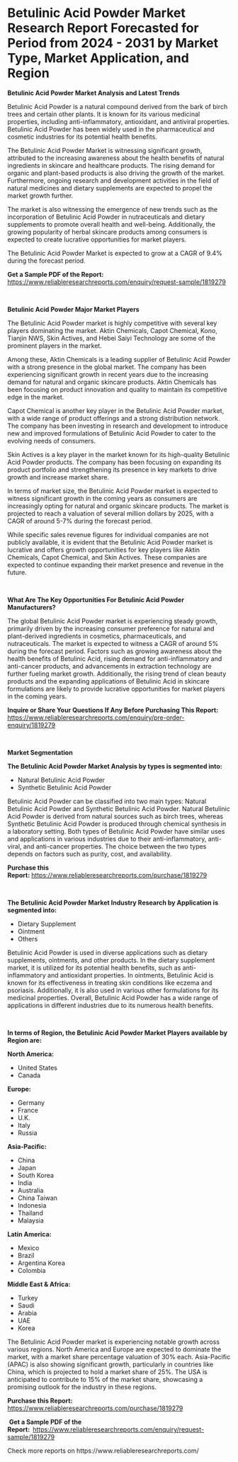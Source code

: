 <p><h1>Betulinic Acid Powder Market Research Report Forecasted for Period from 2024 -  2031 by Market Type, Market Application, and Region</h1></p><p><strong>Betulinic Acid Powder Market Analysis and Latest Trends</strong></p>
<p><p>Betulinic Acid Powder is a natural compound derived from the bark of birch trees and certain other plants. It is known for its various medicinal properties, including anti-inflammatory, antioxidant, and antiviral properties. Betulinic Acid Powder has been widely used in the pharmaceutical and cosmetic industries for its potential health benefits.</p><p>The Betulinic Acid Powder Market is witnessing significant growth, attributed to the increasing awareness about the health benefits of natural ingredients in skincare and healthcare products. The rising demand for organic and plant-based products is also driving the growth of the market. Furthermore, ongoing research and development activities in the field of natural medicines and dietary supplements are expected to propel the market growth further.</p><p>The market is also witnessing the emergence of new trends such as the incorporation of Betulinic Acid Powder in nutraceuticals and dietary supplements to promote overall health and well-being. Additionally, the growing popularity of herbal skincare products among consumers is expected to create lucrative opportunities for market players.</p><p>The Betulinic Acid Powder Market is expected to grow at a CAGR of 9.4% during the forecast period.</p></p>
<p><strong>Get a Sample PDF of the Report:&nbsp;</strong> <a href="https://www.reliableresearchreports.com/enquiry/request-sample/1819279">https://www.reliableresearchreports.com/enquiry/request-sample/1819279</a></p>
<p>&nbsp;</p>
<p><strong>Betulinic Acid Powder Major Market Players</strong></p>
<p><p>The Betulinic Acid Powder market is highly competitive with several key players dominating the market. Aktin Chemicals, Capot Chemical, Kono, Tianjin NWS, Skin Actives, and Hebei Saiyi Technology are some of the prominent players in the market.</p><p>Among these, Aktin Chemicals is a leading supplier of Betulinic Acid Powder with a strong presence in the global market. The company has been experiencing significant growth in recent years due to the increasing demand for natural and organic skincare products. Aktin Chemicals has been focusing on product innovation and quality to maintain its competitive edge in the market.</p><p>Capot Chemical is another key player in the Betulinic Acid Powder market, with a wide range of product offerings and a strong distribution network. The company has been investing in research and development to introduce new and improved formulations of Betulinic Acid Powder to cater to the evolving needs of consumers.</p><p>Skin Actives is a key player in the market known for its high-quality Betulinic Acid Powder products. The company has been focusing on expanding its product portfolio and strengthening its presence in key markets to drive growth and increase market share.</p><p>In terms of market size, the Betulinic Acid Powder market is expected to witness significant growth in the coming years as consumers are increasingly opting for natural and organic skincare products. The market is projected to reach a valuation of several million dollars by 2025, with a CAGR of around 5-7% during the forecast period.</p><p>While specific sales revenue figures for individual companies are not publicly available, it is evident that the Betulinic Acid Powder market is lucrative and offers growth opportunities for key players like Aktin Chemicals, Capot Chemical, and Skin Actives. These companies are expected to continue expanding their market presence and revenue in the future.</p></p>
<p>&nbsp;</p>
<p><strong>What Are The Key Opportunities For Betulinic Acid Powder Manufacturers?</strong></p>
<p><p>The global Betulinic Acid Powder market is experiencing steady growth, primarily driven by the increasing consumer preference for natural and plant-derived ingredients in cosmetics, pharmaceuticals, and nutraceuticals. The market is expected to witness a CAGR of around 5% during the forecast period. Factors such as growing awareness about the health benefits of Betulinic Acid, rising demand for anti-inflammatory and anti-cancer products, and advancements in extraction technology are further fueling market growth. Additionally, the rising trend of clean beauty products and the expanding applications of Betulinic Acid in skincare formulations are likely to provide lucrative opportunities for market players in the coming years.</p></p>
<p><strong>Inquire or Share Your Questions If Any Before Purchasing This Report:</strong> <a href="https://www.reliableresearchreports.com/enquiry/pre-order-enquiry/1819279">https://www.reliableresearchreports.com/enquiry/pre-order-enquiry/1819279</a></p>
<p>&nbsp;</p>
<p><strong>Market Segmentation</strong></p>
<p><strong>The Betulinic Acid Powder Market Analysis by types is segmented into:</strong></p>
<p><ul><li>Natural Betulinic Acid Powder</li><li>Synthetic Betulinic Acid Powder</li></ul></p>
<p><p>Betulinic Acid Powder can be classified into two main types: Natural Betulinic Acid Powder and Synthetic Betulinic Acid Powder. Natural Betulinic Acid Powder is derived from natural sources such as birch trees, whereas Synthetic Betulinic Acid Powder is produced through chemical synthesis in a laboratory setting. Both types of Betulinic Acid Powder have similar uses and applications in various industries due to their anti-inflammatory, anti-viral, and anti-cancer properties. The choice between the two types depends on factors such as purity, cost, and availability.</p></p>
<p><strong>Purchase this Report:&nbsp;</strong><a href="https://www.reliableresearchreports.com/purchase/1819279">https://www.reliableresearchreports.com/purchase/1819279</a></p>
<p>&nbsp;</p>
<p><strong>The Betulinic Acid Powder Market Industry Research by Application is segmented into:</strong></p>
<p><ul><li>Dietary Supplement</li><li>Ointment</li><li>Others</li></ul></p>
<p><p>Betulinic Acid Powder is used in diverse applications such as dietary supplements, ointments, and other products. In the dietary supplement market, it is utilized for its potential health benefits, such as anti-inflammatory and antioxidant properties. In ointments, Betulinic Acid is known for its effectiveness in treating skin conditions like eczema and psoriasis. Additionally, it is also used in various other formulations for its medicinal properties. Overall, Betulinic Acid Powder has a wide range of applications in different industries due to its numerous health benefits.</p></p>
<p>&nbsp;</p>
<p><strong>In terms of Region, the Betulinic Acid Powder Market Players available by Region are:</strong></p>
<p>
    <p> <strong> North America: </strong>
        <ul>
            <li>United States</li>
            <li>Canada</li>
        </ul>
        </p> 
    <p> <strong> Europe: </strong>
        <ul>
            <li>Germany</li>
            <li>France</li>
            <li>U.K.</li>
            <li>Italy</li>
            <li>Russia</li>
        </ul>
        </p> 
    <p> <strong> Asia-Pacific: </strong>
        <ul>
            <li>China</li>
            <li>Japan</li>
            <li>South Korea</li>
            <li>India</li>
            <li>Australia</li>
            <li>China Taiwan</li>
            <li>Indonesia</li>
            <li>Thailand</li>
            <li>Malaysia</li>
        </ul>
        </p> 
    <p> <strong> Latin America: </strong>
        <ul>
            <li>Mexico</li>
            <li>Brazil</li>
            <li>Argentina Korea</li>
            <li>Colombia</li>
        </ul>
        </p> 
    <p> <strong> Middle East & Africa: </strong>
        <ul>
            <li>Turkey</li>
            <li>Saudi</li>
            <li>Arabia</li>
            <li>UAE</li>
            <li>Korea</li>
        </ul>
    </p>
    </p>
<p><p>The Betulinic Acid Powder market is experiencing notable growth across various regions. North America and Europe are expected to dominate the market, with a market share percentage valuation of 30% each. Asia-Pacific (APAC) is also showing significant growth, particularly in countries like China, which is projected to hold a market share of 25%. The USA is anticipated to contribute to 15% of the market share, showcasing a promising outlook for the industry in these regions.</p></p>
<p><strong>Purchase this Report: </strong><a href="https://www.reliableresearchreports.com/purchase/1819279">https://www.reliableresearchreports.com/purchase/1819279</a></p>
<p>&nbsp;<strong>Get a Sample PDF of the Report:&nbsp;&nbsp;</strong><a href="https://www.reliableresearchreports.com/enquiry/request-sample/1819279">https://www.reliableresearchreports.com/enquiry/request-sample/1819279</a></p>
<p><strong></strong></p>
<p>Check more reports on https://www.reliableresearchreports.com/</p>